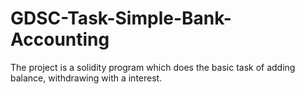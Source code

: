 # GDSC-Task-Simple-Bank-Accounting
The project is a solidity program which does the basic task of adding balance, withdrawing with a interest. 
